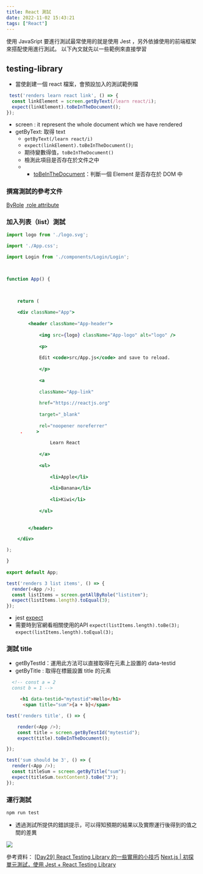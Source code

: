 ```yaml
---
title: React 測試
date: 2022-11-02 15:43:21
tags: ["React"]
---
```


使用 JavaSript 要進行測試最常使用的就是使用 Jest ，另外依據使用的前端框架來搭配使用進行測試。
以下內文就先以一些範例來直接學習

## testing-library
* 當使創建一個 react 檔案，會預設加入的測試範例檔
```javascript
 test('renders learn react link', () => {
  const linkElement = screen.getByText(/learn react/i);
  expect(linkElement).toBeInTheDocument();
});
```

* screen  : it represent the whole document which we have rendered
* getByText: 取得 text
	* `getByText(/learn react/i)`
	* `expect(linkElement).toBeInTheDocument();`
	* 期待變數得值，`toBeInTheDocument()`
	* 檢測此項目是否存在於文件之中
	* -   [toBeInTheDocument](https://github.com/testing-library/jest-dom#tobeinthedocument)：判斷一個 Element 是否存在於 DOM 中

### 撰寫測試的參考文件

[ByRole](https://testing-library.com/docs/queries/byrole)
[ role attribute](https://www.w3.org/TR/html-aria/#docconformance)

### 加入列表（list）測試

```jsx
import logo from './logo.svg';

import './App.css';

import Login from './components/Login/Login';

  

function App() {


	
	return (
	
	<div className="App">
	
		<header className="App-header">
			
			<img src={logo} className="App-logo" alt="logo" />
			
			<p>
			
			Edit <code>src/App.js</code> and save to reload.
			
			</p>
		
			<a
			
			className="App-link"
			
			href="https://reactjs.org"
			
			target="_blank"
			
			rel="noopener noreferrer"
	 .     >					
			
				Learn React
			
			</a>
	
			<ul>
				
				<li>Apple</li>
				
				<li>Banana</li>
				
				<li>Kiwi</li>
			
			</ul>
		
	
		</header>

	</div>

);

}
  
export default App;
```

```javascript
test('renders 3 list items', () => {
  render(<App />);
  const listItems = screen.getAllByRole("listitem");
  expect(listItems.length).toEqual(3);
});
```

* jest [expect](https://jestjs.io/docs/expect)
* 需要時到官網看相關使用的API
`expect(listItems.length).toBe(3);`
`expect(listItems.length).toEqual(3);`

### 測試 title
* getByTestId：運用此方法可以直接取得在元素上設置的 data-testid
* getByTitle : 取得在標籤設置 title 的元素

```html
  <!-- const a = 2
  const b = 1 -->

     <h1 data-testid="mytestid">Hello</h1>
      <span title="sum">{a + b}</span>
```

```javascript
test('renders title', () => {

	render(<App />);
	const title = screen.getByTestId("mytestid");
	expect(title).toBeInTheDocument();

});

test('sum should be 3', () => {
  render(<App />);
  const titleSum = screen.getByTitle("sum");
  expect(titleSum.textContent).toBe("3");
});
```


### 運行測試

`npm run test`
* 透過測試所提供的錯誤提示，可以得知預期的結果以及實際運行後得到的值之間的差異

 ![](https://i.imgur.com/IT8leGK.png)


參考資料：
[[Day29] React Testing Library 的一些實用的小技巧](https://ithelp.ithome.com.tw/articles/10281691)
[Next.js | 初探單元測試，使用 Jest + React Testing Library](https://medium.com/%E6%89%8B%E5%AF%AB%E7%AD%86%E8%A8%98/nextjs-testing-tutorial-1-ed4b27563761)
